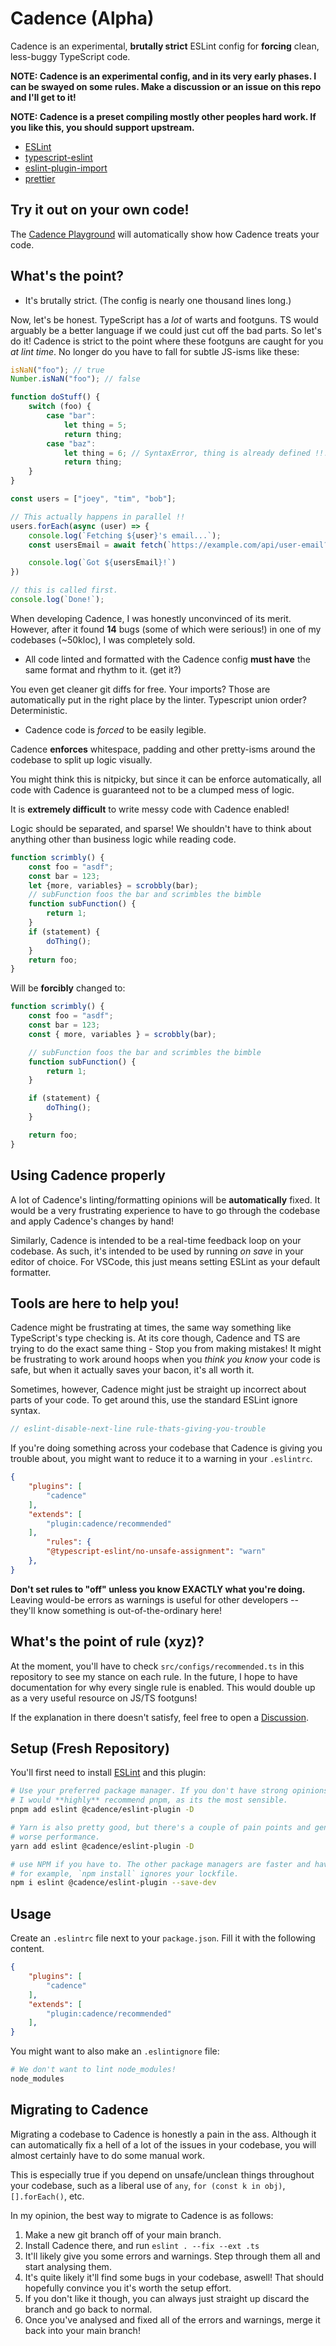 # Cadence (Alpha)

Cadence is an experimental, **brutally strict** ESLint config for **forcing** clean, less-buggy TypeScript code.

**NOTE: Cadence is an experimental config, and in its very early phases. I can be swayed on some rules. Make a discussion or an issue on this repo and I'll get to it!**

**NOTE: Cadence is a preset compiling mostly other peoples hard work. If you like this, you should support upstream.**

- [ESLint](https://github.com/ESLint)
- [typescript-eslint](https://github.com/typescript-eslint)
- [eslint-plugin-import](https://github.com/import-js/eslint-plugin-import)
- [prettier](https://github.com/prettier/prettier)

## Try it out on your own code!

The [Cadence Playground](https://cadence.zkldi.xyz/playground) will automatically show how Cadence treats your code.

## What's the point?

- It's brutally strict. (The config is nearly one thousand lines long.)

Now, let's be honest. TypeScript has a *lot* of warts and footguns. TS would arguably be a better language if we could just cut off the bad parts. So let's do it!
Cadence is strict to the point where these footguns are caught for you *at lint time*. No longer do you have to fall for subtle JS-isms like these:
```js
isNaN("foo"); // true
Number.isNaN("foo"); // false
```
```js
function doStuff() {
    switch (foo) {
        case "bar":
            let thing = 5;
            return thing;
        case "baz":
            let thing = 6; // SyntaxError, thing is already defined !!!
            return thing;
    }
}
```
```js
const users = ["joey", "tim", "bob"];

// This actually happens in parallel !!
users.forEach(async (user) => {
    console.log(`Fetching ${user}'s email...`);
    const usersEmail = await fetch(`https://example.com/api/user-email?user=${user}`).then(r => r.text());

    console.log(`Got ${usersEmail}!`)
})

// this is called first.
console.log(`Done!`);
```

When developing Cadence, I was honestly unconvinced of its merit. However, after it found **14** bugs (some of which were serious!) in one of my codebases (~50kloc), I was completely sold.

- All code linted and formatted with the Cadence config **must have** the same format and rhythm to it. (get it?)

You even get cleaner git diffs for free.
Your imports? Those are automatically put in the right place by the linter.
Typescript union order? Deterministic.

- Cadence code is *forced* to be easily legible.

Cadence **enforces** whitespace, padding and other pretty-isms around the codebase to split up logic visually.

You might think this is nitpicky, but since it can be enforce automatically, all code with Cadence is guaranteed not to be a clumped mess of logic.

It is **extremely difficult** to write messy code with Cadence enabled!

Logic should be separated, and sparse!
We shouldn't have to think about anything other than business logic while reading code.

```js
function scrimbly() {
    const foo = "asdf";
    const bar = 123;
    let {more, variables} = scrobbly(bar);
    // subFunction foos the bar and scrimbles the bimble
    function subFunction() {
        return 1;
    }
    if (statement) { 
        doThing();
    }
    return foo;
}
```
Will be **forcibly** changed to:
```js
function scrimbly() {
    const foo = "asdf";
    const bar = 123;
    const { more, variables } = scrobbly(bar);

    // subFunction foos the bar and scrimbles the bimble
    function subFunction() {
        return 1;
    }

    if (statement) {
        doThing();
    }

    return foo;
}
```

## Using Cadence properly

A lot of Cadence's linting/formatting opinions will be **automatically** fixed.
It would be a very frustrating experience to have to go through the codebase and apply Cadence's changes by hand!

Similarly, Cadence is intended to be a real-time feedback loop on your codebase.
As such, it's intended to be used by running *on save* in your editor of choice.
For VSCode, this just means setting ESLint as your default formatter.

## Tools are here to help you!

Cadence might be frustrating at times, the same way something like TypeScript's type checking is.
At its core though, Cadence and TS are trying to do the exact same thing - Stop you from making mistakes! It might be frustrating to work around hoops when you *think you know* your code is safe, but when it actually saves your bacon, it's all worth it.

Sometimes, however, Cadence might just be straight up incorrect about parts of your code.
To get around this, use the standard ESLint ignore syntax.
```js
// eslint-disable-next-line rule-thats-giving-you-trouble
```

If you're doing something across your codebase that Cadence is giving you trouble about, you might want to reduce it to a warning in your `.eslintrc`.
```json
{
    "plugins": [
        "cadence"
    ],
    "extends": [
        "plugin:cadence/recommended"
    ],
    	"rules": {
		"@typescript-eslint/no-unsafe-assignment": "warn"
	},
}
```


**Don't set rules to "off" unless you know EXACTLY what you're doing.**
Leaving would-be errors as warnings is useful for other developers -- they'll know something is out-of-the-ordinary here!

## What's the point of rule (xyz)?

At the moment, you'll have to check `src/configs/recommended.ts` in this repository to see my stance on each rule.
In the future, I hope to have documentation for why every single rule is enabled.
This would double up as a very useful resource on JS/TS footguns!

If the explanation in there doesn't satisfy, feel free to open a [Discussion](https://github.com/CadenceJS/Cadence).


## Setup (Fresh Repository)

You'll first need to install [ESLint](https://eslint.org/) and this plugin:

```sh
# Use your preferred package manager. If you don't have strong opinions on this, here's mine.
# I would **highly** recommend pnpm, as its the most sensible.
pnpm add eslint @cadence/eslint-plugin -D

# Yarn is also pretty good, but there's a couple of pain points and generally
# worse performance.
yarn add eslint @cadence/eslint-plugin -D

# use NPM if you have to. The other package managers are faster and have saner commands.
# for example, `npm install` ignores your lockfile.
npm i eslint @cadence/eslint-plugin --save-dev
```

## Usage

Create an `.eslintrc` file next to your `package.json`. Fill it with the following content.

```json
{
    "plugins": [
        "cadence"
    ],
    "extends": [
        "plugin:cadence/recommended"
    ],
}
```

You might want to also make an `.eslintignore` file:
```sh
# We don't want to lint node_modules! 
node_modules
```

## Migrating to Cadence

Migrating a codebase to Cadence is honestly a pain in the ass.
Although it can automatically fix a hell of a lot of the issues in your codebase,
you will almost certainly have to do some manual work.

This is especially true if you depend on unsafe/unclean things throughout your codebase, such as
a liberal use of `any`, `for (const k in obj)`, `[].forEach()`, etc.

In my opinion, the best way to migrate to Cadence is as follows:

1. Make a new git branch off of your main branch.
2. Install Cadence there, and run `eslint . --fix --ext .ts`
3. It'll likely give you some errors and warnings. Step through them all and start analysing them.
4. It's quite likely it'll find some bugs in your codebase, aswell! That should hopefully convince you it's worth the setup effort.
5. If you don't like it though, you can always just straight up discard the branch and go back to normal.
6. Once you've analysed and fixed all of the errors and warnings, merge it back into your main branch!